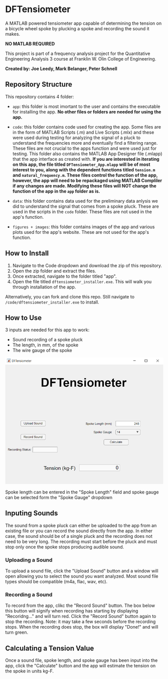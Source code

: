 # DFTensiometer
A MATLAB powered tensiometer app capable of determining the tension on a bicycle wheel spoke by plucking a spoke and recording the sound it makes.

**NO MATLAB REQUIRED**

This project is part of a frequency analysis project for the Quantitative Engineering Analysis 3 course at Franklin W. Olin College of Engineering.

**Created by: Joe Leedy, Mark Belanger, Peter Schnell**

## Repository Structure
This repository contains 4 folder:
* `app`: this folder is most imortant to the user and contains the executable for installing the app. **No other files or folders are needed for using the app.**

* `code`: this folder contains code used for creating the app. Some files are in the form of MATLAB Scripts (.m) and Live Scripts (.mlx) and these were used during testing for analyzing the signal of a pluck to understand the frequencies more and eventually find a filtering range. These files are not crucial to the apps function and were used just for testing. This folder also contains the MATLAB App Designer file (.mlapp) that the app interface as created with. **If you are interested in iterating on this app, the file titled `DFTensiometer_App.mlapp` will be of most interest to you, along with the dependent functions titled `tension.m` and `natural_frequency.m`. These files control the function of the app, however, the app will need to be repackaged using MATLAB Compliler if any changes are made. Modifying these files will NOT change the function of the app in the `app` folder as is.**

* `data`: this folder contains data used for the preliminary data anlysis we did to understand the signal that comes from a spoke pluck. These are used in the scripts in the `code` folder. These files are not used in the app's function.

* `figures + images`: this folder contains images of the app and various plots used for the app's website. These are not used for the app's function.

## How to Install
1. Navigate to the Code dropdown and download the zip of this repository.
2. Open the zip folder and extract the files.
3. Once extracted, navigate to the folder titled "app".
4. Open the file titled `dftensiometer_installer.exe`. This will walk you through installation of the app.

Alternatively, you can fork and clone this repo. Still navigate to `/code/dftensiometer_installer.exe` to install.

## How to Use
3 inputs are needed for this app to work:
* Sound recording of a spoke pluck
* The length, in mm, of the spoke
* The wire gauge of the spoke

![App](<figures + images\app-updated.png>)

Spoke length can be entered in the "Spoke Length" field and spoke gauge can be selected form the "Spoke Gauge" dropdown

## Inputing Sounds
The sound from a spoke pluck can either be uploaded to the app from an existing file or you can record the sound directly from the app. In either case, the sound should be of a single pluck and the recording does not need to be very long. The recording must start before the pluck and must stop only once the spoke stops producing audible sound.

### Uploading a Sound
To upload a sound file, click the "Upload Sound" button and a window will open allowing you to select the sound you want analyzed. Most sound file types should be compatible (m4a, flac, wav, etc).

### Recording a Sound
To record from the app, clikc the "Record Sound" button. The box below this button will signify when recording has starting by displaying "Recoridng..." and will turn red. Click the "Record Sound" button again to stop the recording. Note: it may take a few seconds before the recording stops. When the recording does stop, the box will display "Done!" and will turn green.

## Calculating a Tension Value
Once a sound file, spoke length, and spoke gauge has been input into the app, click the "Calculate" button and the app will estimate the tension on the spoke in units kg-F.
